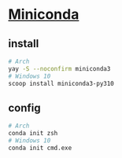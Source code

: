 # [Miniconda](https://conda.io/miniconda.html)

## install

```sh
# Arch
yay -S --noconfirm miniconda3
# Windows 10
scoop install miniconda3-py310
```

## config

```sh
# Arch
conda init zsh
# Windows 10
conda init cmd.exe
```

